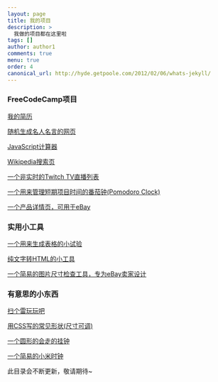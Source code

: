 ```yaml
---
layout: page
title: 我的项目
description: >
  我做的项目都在这里啦
tags: []
author: author1
comments: true
menu: true
order: 4
canonical_url: http://hyde.getpoole.com/2012/02/06/whats-jekyll/
---
```


### FreeCodeCamp项目

<a href="https://www.houzhenni.com/myapp/resume.html" target="_blank">我的简历</a>

<a href="https://www.houzhenni.com/myapp/randomquote.html" target="_blank">随机生成名人名言的网页</a>

<a href="https://www.houzhenni.com/myapp/calculator.html" target="_blank">JavaScript计算器</a>

<a href="https://www.houzhenni.com/myapp/wikipage.html" target="_blank">Wikipedia搜索页</a>

<a href="https://www.houzhenni.com/myapp/twitchtv.html" target="_blank">一个非实时的Twitch TV直播列表</a>

<a href="https://www.houzhenni.com/myapp/pomodoro.html" target="_blank">一个用来管理短期项目时间的番茄钟(Pomodoro Clock)</a>

<a href="https://www.houzhenni.com/myapp/productpage.html" target="_blank">一个产品详情页，可用于eBay</a>

### 实用小工具

<a href="https://www.houzhenni.com/myapp/dailyreport.html" target="_blank">一个用来生成表格的小试验</a>

<a href="https://www.houzhenni.com/myapp/converttohtml.html" target="_blank">纯文字转HTML的小工具</a>

<a href="https://www.houzhenni.com/myapp/image-size-checker.html" target="_blank">一个简易的图片尺寸检查工具，专为eBay卖家设计</a>

### 有意思的小东西

<a href="https://www.houzhenni.com/myapp/minesweeper.html" target="_blank">扫个雷玩玩吧</a>

<a href="https://www.houzhenni.com/2018/04/15/css-items/" target="_self">用CSS写的常见形状(尺寸可调)</a>

<a href="https://www.houzhenni.com/myapp/clock.html" target="_blank">一个圆形的会走的挂钟</a>

<a href="https://www.houzhenni.com/myapp/xiaomi-clock.html" target="_blank">一个简易的小米时钟</a>


此目录会不断更新，敬请期待~
